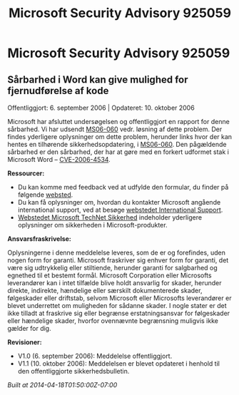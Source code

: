 ﻿---
title: Microsoft Security Advisory 925059
TOCTitle: "925059"
ms:assetid: "925059"
ms:mtpsurl: https://technet.microsoft.com/da-DK/library/925059(v=Security.10)
ms:contentKeyID: 61223866
ms.date: 04/18/2014
mtps_version: v=Security.10
ms.translationtype: HT
---

# Microsoft Security Advisory 925059

## Sårbarhed i Word kan give mulighed for fjernudførelse af kode

Offentliggjort: 6. september 2006 | Opdateret: 10. oktober 2006

Microsoft har afsluttet undersøgelsen og offentliggjort en rapport for denne sårbarhed. Vi har udsendt [MS06-060](http://technet.microsoft.com/security/bulletin/ms06-060) vedr. løsning af dette problem. Der findes yderligere oplysninger om dette problem, herunder links hvor der kan hentes en tilhørende sikkerhedsopdatering, i [MS06-060](http://technet.microsoft.com/security/bulletin/ms06-060). Den pågældende sårbarhed er den sårbarhed, der har at gøre med en forkert udformet stak i Microsoft Word – [CVE-2006-4534](http://www.cve.mitre.org/cgi-bin/cvename.cgi?name=cve-2006-4534).

**Ressourcer:**

  - Du kan komme med feedback ved at udfylde den formular, du finder på følgende [websted](https://support.microsoft.com/common/survey.aspx?scid=sw;en;1257&amp;showpage=1&amp;ws=technet&amp;sd=tech).
  - Du kan få oplysninger om, hvordan du kontakter Microsoft angående international support, ved at besøge [webstedet International Support](http://go.microsoft.com/fwlink/?linkid=21155).
  - [Webstedet Microsoft TechNet Sikkerhed](http://www.microsoft.com/danmark/technet/sikkerhed/default.mspx) indeholder yderligere oplysninger om sikkerheden i Microsoft-produkter.

**Ansvarsfraskrivelse:**

Oplysningerne i denne meddelelse leveres, som de er og forefindes, uden nogen form for garanti. Microsoft fraskriver sig enhver form for garanti, det være sig udtrykkelig eller stiltiende, herunder garanti for salgbarhed og egnethed til et bestemt formål. Microsoft Corporation eller Microsofts leverandører kan i intet tilfælde blive holdt ansvarlig for skader, herunder direkte, indirekte, hændelige eller særskilt dokumenterede skader, følgeskader eller driftstab, selvom Microsoft eller Microsofts leverandører er blevet underrettet om muligheden for sådanne skader. I nogle stater er det ikke tilladt at fraskrive sig eller begrænse erstatningsansvar for følgeskader eller hændelige skader, hvorfor ovennævnte begrænsning muligvis ikke gælder for dig.

**Revisioner:**

  - V1.0 (6. september 2006): Meddelelse offentliggjort.
  - V1.1 (10. oktober 2006): Meddelelsen er blevet opdateret i henhold til den offentliggjorte sikkerhedsbulletin.

*Built at 2014-04-18T01:50:00Z-07:00*

